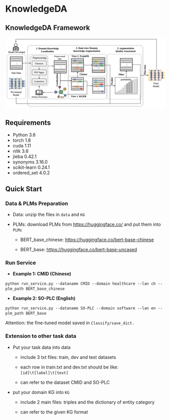 # KnowledgeDA

## KnowledgeDA Framework

![KnowledgeDA](img/KnowledgeDA_framework_v3.png)

## Requirements

* Python 3.6
* torch 1.8
* cuda 1.11
* nltk 3.6
* jieba  0.42.1
* synonyms 3.16.0
* scikit-learn 0.24.1
* ordered_set 4.0.2


## Quick Start

### Data & PLMs Preparation

* Data: unzip the files in `data` and  `KG`

* PLMs: download PLMs from https://huggingface.co/ and put them into `PLMs`

  * BERT_base_chinese: https://huggingface.co/bert-base-chinese
  
  * BERT_base: https://huggingface.co/bert-base-uncased


### Run Service

* **Example 1: CMID (Chinese)**

```
python run_service.py --dataname CMID --domain healthcare --lan ch --plm_path BERT_base_chinese
```

* **Example 2: SO-PLC (English)**

```
python run_service.py --dataname SO-PLC --domain software --lan en --plm_path BERT_base
```

Attention: the fine-tuned model saved in `Classify/save_dict.`


### Extension to other task data

* Put your task data into data

  * include 3 txt files: train, dev and test datasets
  
  * each row in train.txt and dev.txt should be like: `[id]\t[label]\t[text]`
  
  * can refer to the dataset CMID and SO-PLC
  
* put your domain KG into `KG`

  * include 2 main files: triples and the dictionary of entity category
  
  * can refer to the given KG format
  

